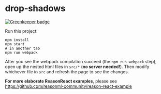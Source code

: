 # drop-shadows

[![Greenkeeper badge](https://badges.greenkeeper.io/satya164/drop-shadows.svg)](https://greenkeeper.io/)

Run this project:

```
npm install
npm start
# in another tab
npm run webpack
```

After you see the webpack compilation succeed (the `npm run webpack` step), open up the nested html files in `src/*` (**no server needed!**). Then modify whichever file in `src` and refresh the page to see the changes.

**For more elaborate ReasonReact examples**, please see https://github.com/reasonml-community/reason-react-example
